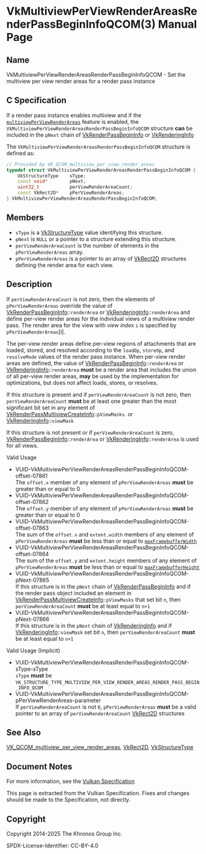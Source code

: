 # VkMultiviewPerViewRenderAreasRenderPassBeginInfoQCOM(3) Manual Page

## Name

VkMultiviewPerViewRenderAreasRenderPassBeginInfoQCOM - Set the multiview per view render areas for a render pass instance



## [](#_c_specification)C Specification

If a render pass instance enables multiview and if the [`multiviewPerViewRenderAreas`](https://registry.khronos.org/vulkan/specs/latest/html/vkspec.html#features-multiviewPerViewRenderAreas) feature is enabled, the `VkMultiviewPerViewRenderAreasRenderPassBeginInfoQCOM` structure **can** be included in the `pNext` chain of [VkRenderPassBeginInfo](https://registry.khronos.org/vulkan/specs/latest/man/html/VkRenderPassBeginInfo.html) or [VkRenderingInfo](https://registry.khronos.org/vulkan/specs/latest/man/html/VkRenderingInfo.html)

The `VkMultiviewPerViewRenderAreasRenderPassBeginInfoQCOM` structure is defined as:

```c++
// Provided by VK_QCOM_multiview_per_view_render_areas
typedef struct VkMultiviewPerViewRenderAreasRenderPassBeginInfoQCOM {
    VkStructureType    sType;
    const void*        pNext;
    uint32_t           perViewRenderAreaCount;
    const VkRect2D*    pPerViewRenderAreas;
} VkMultiviewPerViewRenderAreasRenderPassBeginInfoQCOM;
```

## [](#_members)Members

- `sType` is a [VkStructureType](https://registry.khronos.org/vulkan/specs/latest/man/html/VkStructureType.html) value identifying this structure.
- `pNext` is `NULL` or a pointer to a structure extending this structure.
- `perViewRenderAreaCount` is the number of elements in the `pPerViewRenderAreas` array.
- `pPerViewRenderAreas` is a pointer to an array of [VkRect2D](https://registry.khronos.org/vulkan/specs/latest/man/html/VkRect2D.html) structures defining the render area for each view.

## [](#_description)Description

If `perViewRenderAreaCount` is not zero, then the elements of `pPerViewRenderAreas` override the value of [VkRenderPassBeginInfo](https://registry.khronos.org/vulkan/specs/latest/man/html/VkRenderPassBeginInfo.html)::`renderArea` or [VkRenderingInfo](https://registry.khronos.org/vulkan/specs/latest/man/html/VkRenderingInfo.html)::`renderArea` and define per-view render areas for the individual views of a multiview render pass. The render area for the view with *view index* `i` is specified by `pPerViewRenderAreas`\[i].

The per-view render areas define per-view regions of attachments that are loaded, stored, and resolved according to the `loadOp`, `storeOp`, and `resolveMode` values of the render pass instance. When per-view render areas are defined, the value of [VkRenderPassBeginInfo](https://registry.khronos.org/vulkan/specs/latest/man/html/VkRenderPassBeginInfo.html)::`renderArea` or [VkRenderingInfo](https://registry.khronos.org/vulkan/specs/latest/man/html/VkRenderingInfo.html)::`renderArea` **must** be a render area that includes the union of all per-view render areas, **may** be used by the implementation for optimizations, but does not affect loads, stores, or resolves.

If this structure is present and if `perViewRenderAreaCount` is not zero, then `perViewRenderAreaCount` **must** be at least one greater than the most significant bit set in any element of [VkRenderPassMultiviewCreateInfo](https://registry.khronos.org/vulkan/specs/latest/man/html/VkRenderPassMultiviewCreateInfo.html)::`pViewMasks`. or [VkRenderingInfo](https://registry.khronos.org/vulkan/specs/latest/man/html/VkRenderingInfo.html)::`viewMask`

If this structure is not present or if `perViewRenderAreaCount` is zero, [VkRenderPassBeginInfo](https://registry.khronos.org/vulkan/specs/latest/man/html/VkRenderPassBeginInfo.html)::`renderArea` or [VkRenderingInfo](https://registry.khronos.org/vulkan/specs/latest/man/html/VkRenderingInfo.html)::`renderArea` is used for all views.

Valid Usage

- [](#VUID-VkMultiviewPerViewRenderAreasRenderPassBeginInfoQCOM-offset-07861)VUID-VkMultiviewPerViewRenderAreasRenderPassBeginInfoQCOM-offset-07861  
  The `offset.x` member of any element of `pPerViewRenderAreas` **must** be greater than or equal to 0
- [](#VUID-VkMultiviewPerViewRenderAreasRenderPassBeginInfoQCOM-offset-07862)VUID-VkMultiviewPerViewRenderAreasRenderPassBeginInfoQCOM-offset-07862  
  The `offset.y` member of any element of `pPerViewRenderAreas` **must** be greater than or equal to 0
- [](#VUID-VkMultiviewPerViewRenderAreasRenderPassBeginInfoQCOM-offset-07863)VUID-VkMultiviewPerViewRenderAreasRenderPassBeginInfoQCOM-offset-07863  
  The sum of the `offset.x` and `extent.width` members of any element of `pPerViewRenderAreas` **must** be less than or equal to [`maxFramebufferWidth`](https://registry.khronos.org/vulkan/specs/latest/html/vkspec.html#limits-maxFramebufferWidth)
- [](#VUID-VkMultiviewPerViewRenderAreasRenderPassBeginInfoQCOM-offset-07864)VUID-VkMultiviewPerViewRenderAreasRenderPassBeginInfoQCOM-offset-07864  
  The sum of the `offset.y` and `extent.height` members of any element of `pPerViewRenderAreas` **must** be less than or equal to [`maxFramebufferHeight`](https://registry.khronos.org/vulkan/specs/latest/html/vkspec.html#limits-maxFramebufferHeight)
- [](#VUID-VkMultiviewPerViewRenderAreasRenderPassBeginInfoQCOM-pNext-07865)VUID-VkMultiviewPerViewRenderAreasRenderPassBeginInfoQCOM-pNext-07865  
  If this structure is in the `pNext` chain of [VkRenderPassBeginInfo](https://registry.khronos.org/vulkan/specs/latest/man/html/VkRenderPassBeginInfo.html) and if the render pass object included an element in [VkRenderPassMultiviewCreateInfo](https://registry.khronos.org/vulkan/specs/latest/man/html/VkRenderPassMultiviewCreateInfo.html)::`pViewMasks` that set bit `n`, then `perViewRenderAreaCount` **must** be at least equal to `n+1`
- [](#VUID-VkMultiviewPerViewRenderAreasRenderPassBeginInfoQCOM-pNext-07866)VUID-VkMultiviewPerViewRenderAreasRenderPassBeginInfoQCOM-pNext-07866  
  If this structure is in the `pNext` chain of [VkRenderingInfo](https://registry.khronos.org/vulkan/specs/latest/man/html/VkRenderingInfo.html) and if [VkRenderingInfo](https://registry.khronos.org/vulkan/specs/latest/man/html/VkRenderingInfo.html)::`viewMask` set bit `n`, then `perViewRenderAreaCount` **must** be at least equal to `n+1`

Valid Usage (Implicit)

- [](#VUID-VkMultiviewPerViewRenderAreasRenderPassBeginInfoQCOM-sType-sType)VUID-VkMultiviewPerViewRenderAreasRenderPassBeginInfoQCOM-sType-sType  
  `sType` **must** be `VK_STRUCTURE_TYPE_MULTIVIEW_PER_VIEW_RENDER_AREAS_RENDER_PASS_BEGIN_INFO_QCOM`
- [](#VUID-VkMultiviewPerViewRenderAreasRenderPassBeginInfoQCOM-pPerViewRenderAreas-parameter)VUID-VkMultiviewPerViewRenderAreasRenderPassBeginInfoQCOM-pPerViewRenderAreas-parameter  
  If `perViewRenderAreaCount` is not `0`, `pPerViewRenderAreas` **must** be a valid pointer to an array of `perViewRenderAreaCount` [VkRect2D](https://registry.khronos.org/vulkan/specs/latest/man/html/VkRect2D.html) structures

## [](#_see_also)See Also

[VK\_QCOM\_multiview\_per\_view\_render\_areas](https://registry.khronos.org/vulkan/specs/latest/man/html/VK_QCOM_multiview_per_view_render_areas.html), [VkRect2D](https://registry.khronos.org/vulkan/specs/latest/man/html/VkRect2D.html), [VkStructureType](https://registry.khronos.org/vulkan/specs/latest/man/html/VkStructureType.html)

## [](#_document_notes)Document Notes

For more information, see the [Vulkan Specification](https://registry.khronos.org/vulkan/specs/latest/html/vkspec.html#VkMultiviewPerViewRenderAreasRenderPassBeginInfoQCOM)

This page is extracted from the Vulkan Specification. Fixes and changes should be made to the Specification, not directly.

## [](#_copyright)Copyright

Copyright 2014-2025 The Khronos Group Inc.

SPDX-License-Identifier: CC-BY-4.0